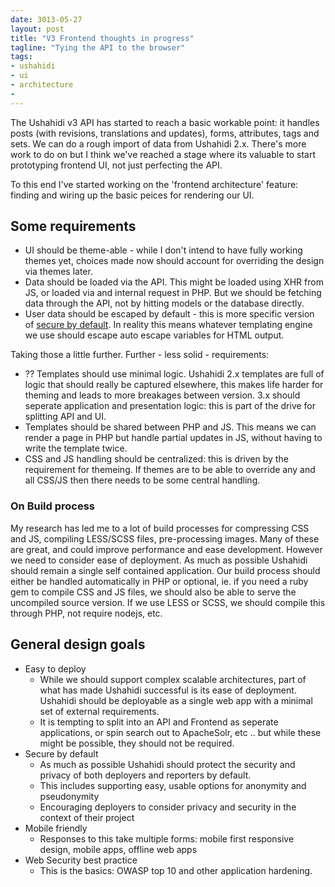 ```yaml
---
date: 3013-05-27
layout: post
title: "V3 Frontend thoughts in progress"
tagline: "Tying the API to the browser"
tags:
- ushahidi
- ui
- architecture
-
---
```


The Ushahidi v3 API has started to reach a basic workable point: it handles posts (with revisions, translations and updates), forms, attributes, tags and sets. We can do a rough import of data from Ushahidi 2.x. There's more work to do on but I think we've reached a stage where its valuable to start prototyping frontend UI, not just perfecting the API.

To this end I've started working on the 'frontend architecture' feature: finding and wiring up the basic peices for rendering our UI.

## Some requirements

* UI should be theme-able - while I don't intend to have fully working themes yet, choices made now should account for overriding the design via themes later.
* Data should be loaded via the API. This might be loaded using XHR from JS, or loaded via and internal request in PHP. But we should be fetching data through the API, not by hitting models or the database directly.
* User data should be escaped by default - this is more specific version of [secure by default](http://en.wikipedia.org/wiki/Secure_by_default). In reality this means whatever templating engine we use should escape auto escape variables for HTML output.

Taking those a little further. Further - less solid - requirements:

* ?? Templates should use minimal logic. Ushahidi 2.x templates are full of logic that should really be captured elsewhere, this makes life harder for theming and leads to more breakages between version. 3.x should seperate application and presentation logic: this is part of the drive for splitting API and UI.
* Templates should be shared between PHP and JS. This means we can render a page in PHP but handle partial updates in JS, without having to write the template twice.
* CSS and JS handling should be centralized: this is driven by the requirement for themeing. If themes are to be able to override any and all CSS/JS then there needs to be some central handling.

### On Build process

My research has led me to a lot of build processes for compressing CSS and JS, compiling LESS/SCSS files, pre-processing images. Many of these are great, and could improve performance and ease development. However we need to consider ease of deployment. As much as possible Ushahidi should remain a single self contained application. Our build process should either be handled automatically in PHP or optional, ie. if you need a ruby gem to compile CSS and JS files, we should also be able to serve the uncompiled source version. If we use LESS or SCSS, we should compile this through PHP, not require nodejs, etc.

## General design goals

* Easy to deploy
	* While we should support complex scalable architectures, part of what has made Ushahidi successful is its ease of deployment. Ushahidi should be deployable as a single web app with a minimal set of external requirements.
	* It is tempting to split into an API and Frontend as seperate applications, or spin search out to ApacheSolr, etc .. but while these might be possible, they should not be required.
* Secure by default
	* As much as possible Ushahidi should protect the security and privacy of both deployers and reporters by default.
	* This includes supporting easy, usable options for anonymity and pseudonymity
	* Encouraging deployers to consider privacy and security in the context of their project
* Mobile friendly
	* Responses to this take multiple forms: mobile first responsive design, mobile apps, offline web apps
* Web Security best practice
	* This is the basics: OWASP top 10 and other application hardening.
